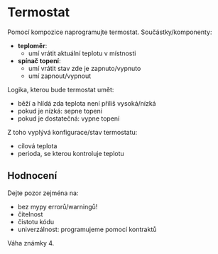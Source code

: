 # Termostat

Pomocí kompozice naprogramujte termostat. Součástky/komponenty:
- **teploměr**:
  - umí vrátit aktuální teplotu v místnosti
- **spínač topení**:
  - umí vrátit stav zde je zapnuto/vypnuto
  - umí zapnout/vypnout

Logika, kterou bude termostat umět:
- běží a hlídá zda teplota není příliš vysoká/nízká
- pokud je nízká: sepne topení
- pokud je dostatečná: vypne topení

Z toho vyplývá konfigurace/stav termostatu:
- cílová teplota
- perioda, se kterou kontroluje teplotu

## Hodnocení
Dejte pozor zejména na:
- bez mypy errorů/warningů!
- čitelnost
- čistotu kódu
- univerzálnost: programujeme pomocí kontraktů

Váha známky 4.
